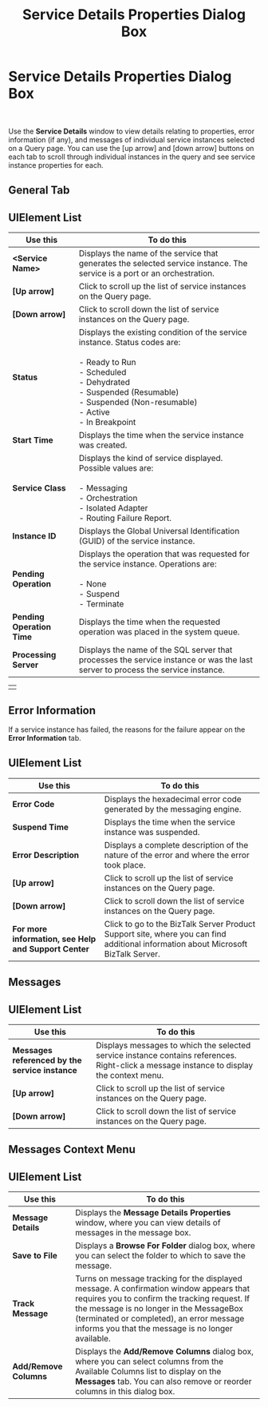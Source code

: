 ﻿---
title: Service Details Properties Dialog Box
TOCTitle: Service Details Properties Dialog Box
ms:assetid: 94d63299-fed9-4ae1-aae5-d830d761c00f
ms:mtpsurl: https://msdn.microsoft.com/en-us/library/Aa577411(v=BTS.80)
ms:contentKeyID: 51529803
ms.date: 08/30/2017
mtps_version: v=BTS.80
f1_keywords:
- bts10.admin.servicedetails
---

# Service Details Properties Dialog Box

 

Use the **Service Details** window to view details relating to properties, error information (if any), and messages of individual service instances selected on a Query page. You can use the \[up arrow\] and \[down arrow\] buttons on each tab to scroll through individual instances in the query and see service instance properties for each.

## General Tab

## UIElement List

<table>
<thead>
<tr class="header">
<th>Use this</th>
<th>To do this</th>
</tr>
</thead>
<tbody>
<tr class="odd">
<td><strong>&lt;Service Name&gt;</strong></td>
<td>Displays the name of the service that generates the selected service instance. The service is a port or an orchestration.</td>
</tr>
<tr class="even">
<td><strong>[Up arrow]</strong></td>
<td>Click to scroll up the list of service instances on the Query page.</td>
</tr>
<tr class="odd">
<td><strong>[Down arrow]</strong></td>
<td>Click to scroll down the list of service instances on the Query page.</td>
</tr>
<tr class="even">
<td><strong>Status</strong></td>
<td>Displays the existing condition of the service instance. Status codes are:<br />
<br />
- Ready to Run<br />
- Scheduled<br />
- Dehydrated<br />
- Suspended (Resumable)<br />
- Suspended (Non-resumable)<br />
- Active<br />
- In Breakpoint</td>
</tr>
<tr class="odd">
<td><strong>Start Time</strong></td>
<td>Displays the time when the service instance was created.</td>
</tr>
<tr class="even">
<td><strong>Service Class</strong></td>
<td>Displays the kind of service displayed. Possible values are:<br />
<br />
- Messaging<br />
- Orchestration<br />
- Isolated Adapter<br />
- Routing Failure Report.</td>
</tr>
<tr class="odd">
<td><strong>Instance ID</strong></td>
<td>Displays the Global Universal Identification (GUID) of the service instance.</td>
</tr>
<tr class="even">
<td><strong>Pending Operation</strong></td>
<td>Displays the operation that was requested for the service instance. Operations are:<br />
<br />
- None<br />
- Suspend<br />
- Terminate</td>
</tr>
<tr class="odd">
<td><strong>Pending Operation Time</strong></td>
<td>Displays the time when the requested operation was placed in the system queue.</td>
</tr>
<tr class="even">
<td><strong>Processing Server</strong></td>
<td>Displays the name of the SQL server that processes the service instance or was the last server to process the service instance.</td>
</tr>
</tbody>
</table>


<table>
<tbody>
<tr class="odd">
<td></td>
</tr>
</tbody>
</table>


## Error Information

If a service instance has failed, the reasons for the failure appear on the **Error Information** tab.

## UIElement List

<table>
<thead>
<tr class="header">
<th>Use this</th>
<th>To do this</th>
</tr>
</thead>
<tbody>
<tr class="odd">
<td><strong>Error Code</strong></td>
<td>Displays the hexadecimal error code generated by the messaging engine.</td>
</tr>
<tr class="even">
<td><strong>Suspend Time</strong></td>
<td>Displays the time when the service instance was suspended.</td>
</tr>
<tr class="odd">
<td><strong>Error Description</strong></td>
<td>Displays a complete description of the nature of the error and where the error took place.</td>
</tr>
<tr class="even">
<td><strong>[Up arrow]</strong></td>
<td>Click to scroll up the list of service instances on the Query page.</td>
</tr>
<tr class="odd">
<td><strong>[Down arrow]</strong></td>
<td>Click to scroll down the list of service instances on the Query page.</td>
</tr>
<tr class="even">
<td><strong>For more information, see Help and Support Center</strong></td>
<td>Click to go to the BizTalk Server Product Support site, where you can find additional information about Microsoft BizTalk Server.</td>
</tr>
</tbody>
</table>


## Messages

## UIElement List

<table>
<thead>
<tr class="header">
<th>Use this</th>
<th>To do this</th>
</tr>
</thead>
<tbody>
<tr class="odd">
<td><strong>Messages referenced by the service instance</strong></td>
<td>Displays messages to which the selected service instance contains references. Right-click a message instance to display the context menu.</td>
</tr>
<tr class="even">
<td><strong>[Up arrow]</strong></td>
<td>Click to scroll up the list of service instances on the Query page.</td>
</tr>
<tr class="odd">
<td><strong>[Down arrow]</strong></td>
<td>Click to scroll down the list of service instances on the Query page.</td>
</tr>
</tbody>
</table>


## Messages Context Menu

## UIElement List

<table>
<thead>
<tr class="header">
<th>Use this</th>
<th>To do this</th>
</tr>
</thead>
<tbody>
<tr class="odd">
<td><strong>Message Details</strong></td>
<td>Displays the <strong>Message Details Properties</strong> window, where you can view details of messages in the message box.</td>
</tr>
<tr class="even">
<td><strong>Save to File</strong></td>
<td>Displays a <strong>Browse For Folder</strong> dialog box, where you can select the folder to which to save the message.</td>
</tr>
<tr class="odd">
<td><strong>Track Message</strong></td>
<td>Turns on message tracking for the displayed message. A confirmation window appears that requires you to confirm the tracking request. If the message is no longer in the MessageBox (terminated or completed), an error message informs you that the message is no longer available.</td>
</tr>
<tr class="even">
<td><strong>Add/Remove Columns</strong></td>
<td>Displays the <strong>Add/Remove Columns</strong> dialog box, where you can select columns from the Available Columns list to display on the <strong>Messages</strong> tab. You can also remove or reorder columns in this dialog box.</td>
</tr>
</tbody>
</table>

